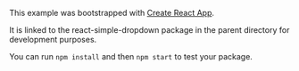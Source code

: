 This example was bootstrapped with [Create React App](https://github.com/facebook/create-react-app).

It is linked to the react-simple-dropdown package in the parent directory for development purposes.

You can run `npm install` and then `npm start` to test your package.
